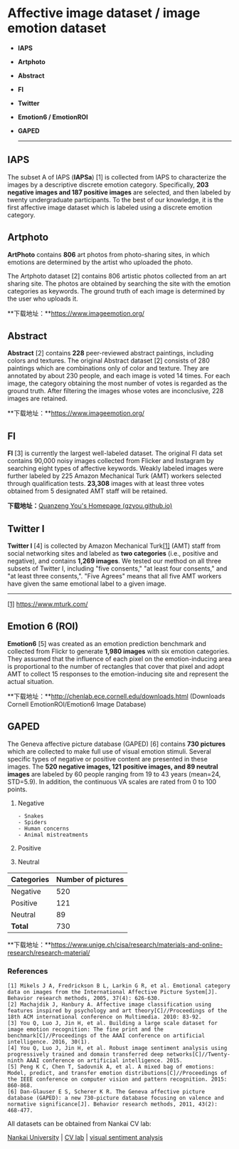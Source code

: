# Affective image dataset / image emotion dataset

- **IAPS**

- **Artphoto**

- **Abstract**

- **FI**

- **Twitter**

- **Emotion6 / EmotionROI**

- **GAPED**

  ****

## IAPS

The subset A of IAPS (**IAPSa**) [1] is collected from IAPS to characterize the images by a descriptive discrete emotion category. Specifically, **203 negative images and 187 positive images** are selected, and then labeled by twenty undergraduate participants. To the best of our knowledge, it is the first affective image dataset which is labeled using a discrete emotion category.



## Artphoto

**ArtPhoto** contains **806** art photos from photo-sharing sites, in which emotions are determined by the artist who uploaded the photo.

The Artphoto dataset [2] contains 806 artistic photos collected from an art sharing site. The photos are obtained by searching the site with the emotion categories as keywords. The ground truth of each image is determined by the user who uploads it.

**下载地址：**https://www.imageemotion.org/



## Abstract

**Abstract** [2] contains **228** peer-reviewed abstract paintings, including colors and textures. The  original Abstract dataset [2] consists of 280 paintings which are combinations only of color and texture. They are annotated by about 230 people, and each image is voted 14 times. For each image, the category obtaining the most number of votes is regarded as the ground truth. After filtering the images whose votes are inconclusive, 228 images are retained.

**下载地址：**https://www.imageemotion.org/



## FI

**FI** [3] is currently the largest well-labeled dataset. The original FI data set contains 90,000 noisy images collected from Flicker and Instagram by searching eight types of affective keywords. Weakly labeled images were further labeled by 225 Amazon Mechanical Turk (AMT) workers selected through qualification tests. **23,308** images with at least three votes obtained from 5 designated AMT staff will be retained.

**下载地址：**[Quanzeng You's Homepage (qzyou.github.io)](https://qzyou.github.io/)



##  Twitter I 

 **Twitter I** [4] is collected by Amazon Mechanical Turk[[1\]](#_ftn1) (AMT) staff from social networking sites and labeled as **two categories** (i.e., positive and negative), and contains **1,269 images**. We tested our method on all three subsets of Twitter I, including "five consents," "at least four consents," and "at least three consents,". "Five Agrees" means that all five AMT workers have given the same emotional label to a given image.

------

[[1\]](#_ftnref1) https://www.mturk.com/



## Emotion 6 (ROI)

**Emotion6** [5] was created as an emotion prediction benchmark and collected from Flickr to generate **1,980 images** with six emotion categories. They assumed that the influence of each pixel on the emotion-inducing area is proportional to the number of rectangles that cover that pixel and adopt AMT to collect 15 responses to the emotion-inducing site and represent the actual situation.

**下载地址：**http://chenlab.ece.cornell.edu/downloads.html (Downloads Cornell EmotionROI/Emotion6 Image Database)



## GAPED 

The Geneva affective picture database (GAPED) [6] contains **730 pictures** which are collected to make full use of visual emotion stimuli. Several specific types of negative or positive content are presented in these images. The **520 negative images, 121 positive images, and 89 neutral images** are labeled by 60 people ranging from 19 to 43 years (mean=24, STD=5.9). In addition, the continuous VA scales are rated from 0 to 100 points.

1. Negative

       - Snakes
       - Spiders
       - Human concerns
       - Animal mistreatments

2. Positive 

3. Neutral


| Categories | **Number of pictures** |
| ---------- | ---------------------- |
| Negative   | 520                    |
| Positive   | 121                    |
| Neutral    | 89                     |
| **Total**  | 730                    |

**下载地址：**https://www.unige.ch/cisa/research/materials-and-online-research/research-material/



### References

```
[1] Mikels J A, Fredrickson B L, Larkin G R, et al. Emotional category data on images from the International Affective Picture System[J]. Behavior research methods, 2005, 37(4): 626-630.
[2] Machajdik J, Hanbury A. Affective image classification using features inspired by psychology and art theory[C]//Proceedings of the 18th ACM international conference on Multimedia. 2010: 83-92.
[3] You Q, Luo J, Jin H, et al. Building a large scale dataset for image emotion recognition: The fine print and the benchmark[C]//Proceedings of the AAAI conference on artificial intelligence. 2016, 30(1).
[4] You Q, Luo J, Jin H, et al. Robust image sentiment analysis using progressively trained and domain transferred deep networks[C]//Twenty-ninth AAAI conference on artificial intelligence. 2015.
[5] Peng K C, Chen T, Sadovnik A, et al. A mixed bag of emotions: Model, predict, and transfer emotion distributions[C]//Proceedings of the IEEE conference on computer vision and pattern recognition. 2015: 860-868.
[6] Dan-Glauser E S, Scherer K R. The Geneva affective picture database (GAPED): a new 730-picture database focusing on valence and normative significance[J]. Behavior research methods, 2011, 43(2): 468-477.
```



All datasets can be obtained from Nankai CV lab:

[Nankai University](http://www.nankai.edu.cn/)  | [CV lab](https://cv.nankai.edu.cn/) | [visual sentiment analysis](http://47.111.31.20:8081/sentiment/index.html)

